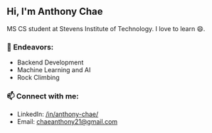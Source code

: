 ## Hi, I'm Anthony Chae

MS CS student at Stevens Institute of Technology. I love to learn 😄.

### 🌱 Endeavors: 

- Backend Development
- Machine Learning and AI
- Rock Climbing

### 📫 Connect with me:

- LinkedIn: [/in/anthony-chae/](https://www.linkedin.com/in/anthony-chae/)
- Email: chaeanthony21@gmail.com

<!--
**chaeanthony/chaeanthony** is a ✨ _special_ ✨ repository because its `README.md` (this file) appears on your GitHub profile.

Here are some ideas to get you started:

- 🔭 I’m currently working on ...
- 🌱 I’m currently learning ...
- 👯 I’m looking to collaborate on ...
- 🤔 I’m looking for help with ...
- 💬 Ask me about ...
- 📫 How to reach me: ...
- 😄 Pronouns: ...
- ⚡ Fun fact: ...
-->
